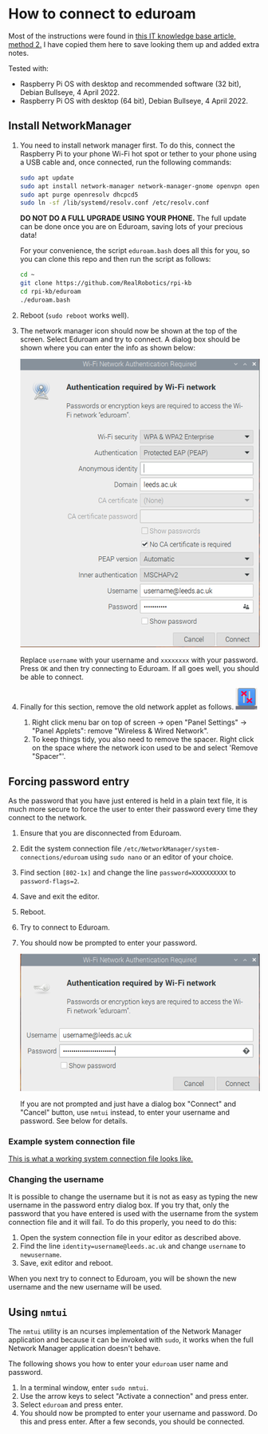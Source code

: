 # How to connect to eduroam

Most of the instructions were found in [this IT knowledge base article, method 2.](https://it.leeds.ac.uk/it?id=kb_article&sysparm_article=KB0012058)  I have copied them here to save looking them up and added extra notes.

Tested with:

* Raspberry Pi OS with desktop and recommended software (32 bit), Debian Bullseye, 4 April 2022.
* Raspberry Pi OS with desktop (64 bit), Debian Bullseye, 4 April 2022.

## Install NetworkManager

1. You need to install network manager first.  To do this, connect the Raspberry Pi to your phone Wi-Fi hot spot or tether to your phone using a USB cable and, once connected, run the following commands:

    ```bash
    sudo apt update
    sudo apt install network-manager network-manager-gnome openvpn openvpn-systemd-resolved network-manager-openvpn network-manager-openvpn-gnome
    sudo apt purge openresolv dhcpcd5
    sudo ln -sf /lib/systemd/resolv.conf /etc/resolv.conf
    ```

    __DO NOT DO A FULL UPGRADE USING YOUR PHONE.__ The full update can be done once you are on Eduroam, saving lots of your precious data!

    For your convenience, the script `eduroam.bash` does all this for you, so you can clone this repo and then run the script as follows:

    ```bash
    cd ~
    git clone https://github.com/RealRobotics/rpi-kb
    cd rpi-kb/eduroam
    ./eduroam.bash
    ```

2. Reboot (`sudo reboot` works well).
3. The network manager icon should now be shown at the top of the screen.  Select Eduroam and try to connect.  A dialog box should be shown where you can enter the info as shown below:

    ![Wi-Fi Authentication Dialog](WiFiAuthentication.png)

    Replace `username` with your username and `xxxxxxxx` with your password.  Press `OK` and then try connecting to Eduroam.  If all goes well, you should be able to connect.
4. Finally for this section, remove the old network applet as follows.  ![Network Applet](pi-wifi-icon-not-connected.png)
   1. Right click menu bar on top of screen -> open "Panel Settings" -> "Panel Applets": remove "Wireless & Wired Network".
   2. To keep things tidy, you also need to remove the spacer.  Right click on the space where the network icon used to be and select 'Remove "Spacer"'.

## Forcing password entry

As the password that you have just entered is held in a plain text file, it is much more secure to force the user to enter their password every time they connect to the network.

1. Ensure that you are disconnected from Eduroam.
2. Edit the system connection file `/etc/NetworkManager/system-connections/eduroam` using `sudo nano` or an editor of your choice.
3. Find section `[802-1x]` and change the line `password=XXXXXXXXXX` to   `password-flags=2`.
4. Save and exit the editor.
5. Reboot.
6. Try to connect to Eduroam.
7. You should now be prompted to enter your password.

    ![Enter Password Dialog](EnterPasswordDialog.png)

    If you are not prompted and just have a dialog box "Connect" and "Cancel" button, use `nmtui` instead, to enter your username and password. See below for details.

### Example system connection file

[This is what a working system connection file looks like.](working_files/eduroam)

### Changing the username

It is possible to change the username but it is not as easy as typing the new username in the password entry dialog box.  If you try that, only the password that you have entered is used with the username from the system connection file and it will fail.  To do this properly, you need to do this:

1. Open the system connection file in your editor as described above.
2. Find the line `identity=username@leeds.ac.uk` and change `username` to `newusername`.
3. Save, exit editor and reboot.

When you next try to connect to Eduroam, you will be shown the new username and the new username will be used.

## Using `nmtui`

The `nmtui` utility is an ncurses implementation of the Network Manager application and because it can be invoked with `sudo`, it works when the full Network Manager application doesn't behave.

The following shows you how to enter your `eduroam` user name and password.

1. In a terminal window, enter `sudo nmtui`.
2. Use the arrow keys to select "Activate a connection" and press enter.
3. Select `eduroam` and press enter.
4. You should now be prompted to enter your username and password.  Do this and press enter.  After a few seconds, you should be connected.

